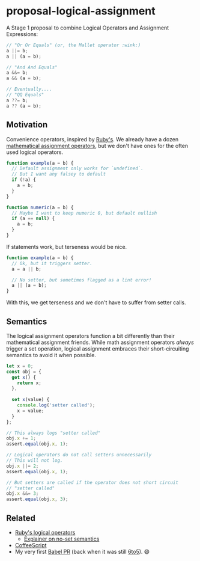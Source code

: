 proposal-logical-assignment
===========================

A Stage 1 proposal to combine Logical Operators and Assignment Expressions:

```js
// "Or Or Equals" (or, the Mallet operator :wink:)
a ||= b;
a || (a = b);

// "And And Equals"
a &&= b;
a && (a = b);

// Eventually....
// "QQ Equals"
a ??= b;
a ?? (a = b);
```

Motivation
----------

Convenience operators, inspired by [Ruby's](https://docs.ruby-lang.org/en/2.5.0/syntax/assignment_rdoc.html#label-Abbreviated+Assignment). We already have a dozen [mathematical assignment operators](https://developer.mozilla.org/en-US/docs/Web/JavaScript/Reference/Operators/Assignment_Operators), but we don't have ones for the often used logical operators.

```js
function example(a = b) {
  // Default assignment only works for `undefined`.
  // But I want any falsey to default
  if (!a) {
    a = b;
  }
}

function numeric(a = b) {
  // Maybe I want to keep numeric 0, but default nullish
  if (a == null) {
    a = b;
  }
}
```

If statements work, but terseness would be nice.

```js
function example(a = b) {
  // Ok, but it triggers setter.
  a = a || b;

  // No setter, but sometimes flagged as a lint error!
  a || (a = b);
}
```

With this, we get terseness and we don't have to suffer from setter calls.

Semantics
---------

The logical assignment operators function a bit differently than their mathematical assignment friends. While math assignment operators _always_ trigger a set operation, logical assignment embraces their short-circuiting semantics to avoid it when possible.

```js
let x = 0;
const obj = {
  get x() {
    return x;
  },
  
  set x(value) {
    console.log('setter called');
    x = value;
  }
};

// This always logs "setter called"
obj.x += 1;
assert.equal(obj.x, 1);

// Logical operators do not call setters unnecessarily
// This will not log.
obj.x ||= 2;
assert.equal(obj.x, 1);

// But setters are called if the operator does not short circuit
// "setter called"
obj.x &&= 3;
assert.equal(obj.x, 3);
```

Related
-------

- [Ruby's logical operators](https://docs.ruby-lang.org/en/2.5.0/syntax/assignment_rdoc.html#label-Abbreviated+Assignment)
  - [Explainer on no-set semantics](http://www.rubyinside.com/what-rubys-double-pipe-or-equals-really-does-5488.html)
- [CoffeeScript](http://coffeescript.org/#try:a%20%3D%201%0Ab%20%3D%202%0A%0A%0A%23%20%22Or%20Or%20Equals%22%20(or%2C%20the%20Mallet%20operator%20%3Awink%3A)%0Aa%20%7C%7C%3D%20b%3B%0Aa%20%7C%7C%20(a%20%3D%20b)%3B%0A%0A%23%20%22And%20And%20Equals%22%0Aa%20%26%26%3D%20b%3B%0Aa%20%26%26%20(a%20%3D%20b)%3B%0A%0A%23%20Eventually....%0A%23%20%22QQ%20Equals%22%0A%23a%20%3F%3F%3D%20b%3B%0A%23a%20%3F%3F%20(a%20%3D%20b)%3B%0A)
- My very first [Babel PR](https://github.com/babel/babel/pull/516) (back when it was still [6to5](https://github.com/babel/babel/tree/ecd85f53b4764ada862537aa767699814f1f1fe2)). 😄
